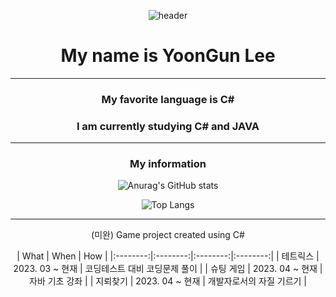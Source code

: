 <div align="center">
  
![header](https://capsule-render.vercel.app/api?type=waving&color=auto&height=300&section=header&text=Welcome&fontSize=90)
   
# My name is YoonGun Lee
  ---------------------
 ### My favorite language is C#
 ### I am currently studying C# and JAVA
  ---------------------
 ### My information
![Anurag's GitHub stats](https://github-readme-stats.vercel.app/api?username=dbsrjs&show_icons=true&theme=radical)
  
  ![Top Langs](https://github-readme-stats.vercel.app/api/top-langs/?username=dbsrjs&layout=compact&theme=dracula)
  
  ---------------------
  (미완)
  Game project created using C#
  
  | What | When | How |
|:--------:|:--------:|:--------:|:--------:|
| 테트릭스 | 2023. 03 ~ 현재 | 코딩테스트 대비 코딩문제 풀이  |
| 슈팅 게임 | 2023. 04 ~ 현재 | 자바 기초 강좌   |
| 지뢰찾기 | 2023. 04 ~ 현재 | 개발자로서의 자질 기르기  |
</div>
